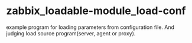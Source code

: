 # zabbix_loadable-module_load-conf

example program for loading parameters from configuration file.
And judging load source program(server, agent or proxy).


